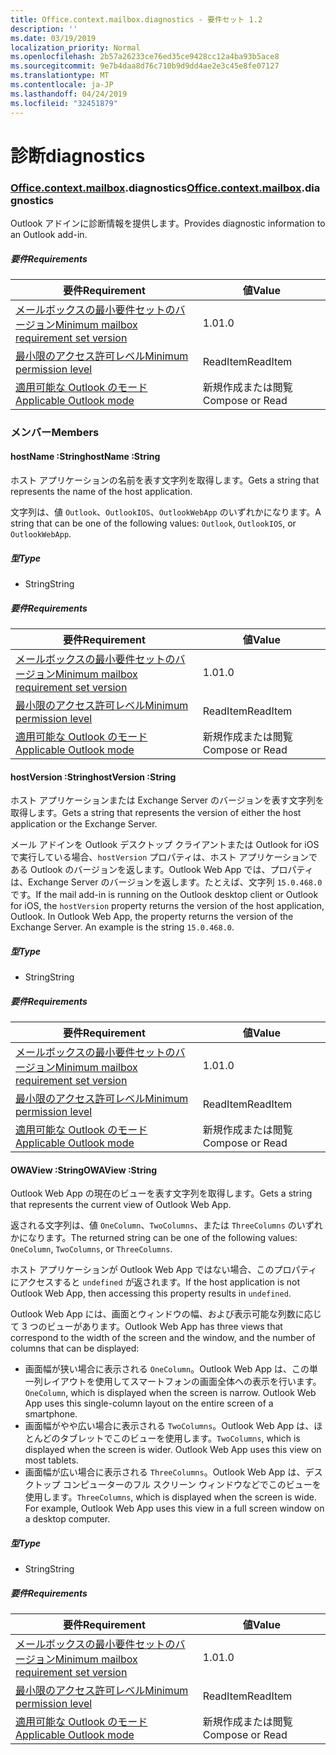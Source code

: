 ```yaml
---
title: Office.context.mailbox.diagnostics - 要件セット 1.2
description: ''
ms.date: 03/19/2019
localization_priority: Normal
ms.openlocfilehash: 2b57a26233ce76ed35ce9428cc12a4ba93b5ace8
ms.sourcegitcommit: 9e7b4daa8d76c710b9d9dd4ae2e3c45e8fe07127
ms.translationtype: MT
ms.contentlocale: ja-JP
ms.lasthandoff: 04/24/2019
ms.locfileid: "32451879"
---
```

# <a name="diagnostics"></a><span data-ttu-id="95de6-102">診断</span><span class="sxs-lookup"><span data-stu-id="95de6-102">diagnostics</span></span>

### <a name="officeofficemdcontextofficecontextmdmailboxofficecontextmailboxmddiagnostics"></a><span data-ttu-id="95de6-103">[Office](Office.md)[.context](Office.context.md)[.mailbox](Office.context.mailbox.md).diagnostics</span><span class="sxs-lookup"><span data-stu-id="95de6-103">[Office](Office.md)[.context](Office.context.md)[.mailbox](Office.context.mailbox.md).diagnostics</span></span>

<span data-ttu-id="95de6-104">Outlook アドインに診断情報を提供します。</span><span class="sxs-lookup"><span data-stu-id="95de6-104">Provides diagnostic information to an Outlook add-in.</span></span>

##### <a name="requirements"></a><span data-ttu-id="95de6-105">要件</span><span class="sxs-lookup"><span data-stu-id="95de6-105">Requirements</span></span>

|<span data-ttu-id="95de6-106">要件</span><span class="sxs-lookup"><span data-stu-id="95de6-106">Requirement</span></span>| <span data-ttu-id="95de6-107">値</span><span class="sxs-lookup"><span data-stu-id="95de6-107">Value</span></span>|
|---|---|
|[<span data-ttu-id="95de6-108">メールボックスの最小要件セットのバージョン</span><span class="sxs-lookup"><span data-stu-id="95de6-108">Minimum mailbox requirement set version</span></span>](/office/dev/add-ins/reference/requirement-sets/outlook-api-requirement-sets)| <span data-ttu-id="95de6-109">1.0</span><span class="sxs-lookup"><span data-stu-id="95de6-109">1.0</span></span>|
|[<span data-ttu-id="95de6-110">最小限のアクセス許可レベル</span><span class="sxs-lookup"><span data-stu-id="95de6-110">Minimum permission level</span></span>](/outlook/add-ins/understanding-outlook-add-in-permissions)| <span data-ttu-id="95de6-111">ReadItem</span><span class="sxs-lookup"><span data-stu-id="95de6-111">ReadItem</span></span>|
|[<span data-ttu-id="95de6-112">適用可能な Outlook のモード</span><span class="sxs-lookup"><span data-stu-id="95de6-112">Applicable Outlook mode</span></span>](/outlook/add-ins/#extension-points)| <span data-ttu-id="95de6-113">新規作成または閲覧</span><span class="sxs-lookup"><span data-stu-id="95de6-113">Compose or Read</span></span>|

### <a name="members"></a><span data-ttu-id="95de6-114">メンバー</span><span class="sxs-lookup"><span data-stu-id="95de6-114">Members</span></span>

####  <a name="hostname-string"></a><span data-ttu-id="95de6-115">hostName :String</span><span class="sxs-lookup"><span data-stu-id="95de6-115">hostName :String</span></span>

<span data-ttu-id="95de6-116">ホスト アプリケーションの名前を表す文字列を取得します。</span><span class="sxs-lookup"><span data-stu-id="95de6-116">Gets a string that represents the name of the host application.</span></span>

<span data-ttu-id="95de6-117">文字列は、値 `Outlook`、`OutlookIOS`、`OutlookWebApp` のいずれかになります。</span><span class="sxs-lookup"><span data-stu-id="95de6-117">A string that can be one of the following values: `Outlook`, `OutlookIOS`, or `OutlookWebApp`.</span></span>

##### <a name="type"></a><span data-ttu-id="95de6-118">型</span><span class="sxs-lookup"><span data-stu-id="95de6-118">Type</span></span>

*   <span data-ttu-id="95de6-119">String</span><span class="sxs-lookup"><span data-stu-id="95de6-119">String</span></span>

##### <a name="requirements"></a><span data-ttu-id="95de6-120">要件</span><span class="sxs-lookup"><span data-stu-id="95de6-120">Requirements</span></span>

|<span data-ttu-id="95de6-121">要件</span><span class="sxs-lookup"><span data-stu-id="95de6-121">Requirement</span></span>| <span data-ttu-id="95de6-122">値</span><span class="sxs-lookup"><span data-stu-id="95de6-122">Value</span></span>|
|---|---|
|[<span data-ttu-id="95de6-123">メールボックスの最小要件セットのバージョン</span><span class="sxs-lookup"><span data-stu-id="95de6-123">Minimum mailbox requirement set version</span></span>](/office/dev/add-ins/reference/requirement-sets/outlook-api-requirement-sets)| <span data-ttu-id="95de6-124">1.0</span><span class="sxs-lookup"><span data-stu-id="95de6-124">1.0</span></span>|
|[<span data-ttu-id="95de6-125">最小限のアクセス許可レベル</span><span class="sxs-lookup"><span data-stu-id="95de6-125">Minimum permission level</span></span>](/outlook/add-ins/understanding-outlook-add-in-permissions)| <span data-ttu-id="95de6-126">ReadItem</span><span class="sxs-lookup"><span data-stu-id="95de6-126">ReadItem</span></span>|
|[<span data-ttu-id="95de6-127">適用可能な Outlook のモード</span><span class="sxs-lookup"><span data-stu-id="95de6-127">Applicable Outlook mode</span></span>](/outlook/add-ins/#extension-points)| <span data-ttu-id="95de6-128">新規作成または閲覧</span><span class="sxs-lookup"><span data-stu-id="95de6-128">Compose or Read</span></span>|

####  <a name="hostversion-string"></a><span data-ttu-id="95de6-129">hostVersion :String</span><span class="sxs-lookup"><span data-stu-id="95de6-129">hostVersion :String</span></span>

<span data-ttu-id="95de6-130">ホスト アプリケーションまたは Exchange Server のバージョンを表す文字列を取得します。</span><span class="sxs-lookup"><span data-stu-id="95de6-130">Gets a string that represents the version of either the host application or the Exchange Server.</span></span>

<span data-ttu-id="95de6-p101">メール アドインを Outlook デスクトップ クライアントまたは Outlook for iOS で実行している場合、`hostVersion` プロパティは、ホスト アプリケーションである Outlook のバージョンを返します。Outlook Web App では、プロパティは、Exchange Server のバージョンを返します。たとえば、文字列 `15.0.468.0` です。</span><span class="sxs-lookup"><span data-stu-id="95de6-p101">If the mail add-in is running on the Outlook desktop client or Outlook for iOS, the `hostVersion` property returns the version of the host application, Outlook. In Outlook Web App, the property returns the version of the Exchange Server. An example is the string `15.0.468.0`.</span></span>

##### <a name="type"></a><span data-ttu-id="95de6-134">型</span><span class="sxs-lookup"><span data-stu-id="95de6-134">Type</span></span>

*   <span data-ttu-id="95de6-135">String</span><span class="sxs-lookup"><span data-stu-id="95de6-135">String</span></span>

##### <a name="requirements"></a><span data-ttu-id="95de6-136">要件</span><span class="sxs-lookup"><span data-stu-id="95de6-136">Requirements</span></span>

|<span data-ttu-id="95de6-137">要件</span><span class="sxs-lookup"><span data-stu-id="95de6-137">Requirement</span></span>| <span data-ttu-id="95de6-138">値</span><span class="sxs-lookup"><span data-stu-id="95de6-138">Value</span></span>|
|---|---|
|[<span data-ttu-id="95de6-139">メールボックスの最小要件セットのバージョン</span><span class="sxs-lookup"><span data-stu-id="95de6-139">Minimum mailbox requirement set version</span></span>](/office/dev/add-ins/reference/requirement-sets/outlook-api-requirement-sets)| <span data-ttu-id="95de6-140">1.0</span><span class="sxs-lookup"><span data-stu-id="95de6-140">1.0</span></span>|
|[<span data-ttu-id="95de6-141">最小限のアクセス許可レベル</span><span class="sxs-lookup"><span data-stu-id="95de6-141">Minimum permission level</span></span>](/outlook/add-ins/understanding-outlook-add-in-permissions)| <span data-ttu-id="95de6-142">ReadItem</span><span class="sxs-lookup"><span data-stu-id="95de6-142">ReadItem</span></span>|
|[<span data-ttu-id="95de6-143">適用可能な Outlook のモード</span><span class="sxs-lookup"><span data-stu-id="95de6-143">Applicable Outlook mode</span></span>](/outlook/add-ins/#extension-points)| <span data-ttu-id="95de6-144">新規作成または閲覧</span><span class="sxs-lookup"><span data-stu-id="95de6-144">Compose or Read</span></span>|

####  <a name="owaview-string"></a><span data-ttu-id="95de6-145">OWAView :String</span><span class="sxs-lookup"><span data-stu-id="95de6-145">OWAView :String</span></span>

<span data-ttu-id="95de6-146">Outlook Web App の現在のビューを表す文字列を取得します。</span><span class="sxs-lookup"><span data-stu-id="95de6-146">Gets a string that represents the current view of Outlook Web App.</span></span>

<span data-ttu-id="95de6-147">返される文字列は、値 `OneColumn`、`TwoColumns`、または `ThreeColumns` のいずれかになります。</span><span class="sxs-lookup"><span data-stu-id="95de6-147">The returned string can be one of the following values: `OneColumn`, `TwoColumns`, or `ThreeColumns`.</span></span>

<span data-ttu-id="95de6-148">ホスト アプリケーションが Outlook Web App ではない場合、このプロパティにアクセスすると `undefined` が返されます。</span><span class="sxs-lookup"><span data-stu-id="95de6-148">If the host application is not Outlook Web App, then accessing this property results in `undefined`.</span></span>

<span data-ttu-id="95de6-149">Outlook Web App には、画面とウィンドウの幅、および表示可能な列数に応じて 3 つのビューがあります。</span><span class="sxs-lookup"><span data-stu-id="95de6-149">Outlook Web App has three views that correspond to the width of the screen and the window, and the number of columns that can be displayed:</span></span>

*   <span data-ttu-id="95de6-p102">画面幅が狭い場合に表示される `OneColumn`。Outlook Web App は、この単一列レイアウトを使用してスマートフォンの画面全体への表示を行います。</span><span class="sxs-lookup"><span data-stu-id="95de6-p102">`OneColumn`, which is displayed when the screen is narrow. Outlook Web App uses this single-column layout on the entire screen of a smartphone.</span></span>
*   <span data-ttu-id="95de6-p103">画面幅がやや広い場合に表示される `TwoColumns`。Outlook Web App は、ほとんどのタブレットでこのビューを使用します。</span><span class="sxs-lookup"><span data-stu-id="95de6-p103">`TwoColumns`, which is displayed when the screen is wider. Outlook Web App uses this view on most tablets.</span></span>
*   <span data-ttu-id="95de6-p104">画面幅が広い場合に表示される `ThreeColumns`。Outlook Web App は、デスクトップ コンピューターのフル スクリーン ウィンドウなどでこのビューを使用します。</span><span class="sxs-lookup"><span data-stu-id="95de6-p104">`ThreeColumns`, which is displayed when the screen is wide. For example, Outlook Web App uses this view in a full screen window on a desktop computer.</span></span>

##### <a name="type"></a><span data-ttu-id="95de6-156">型</span><span class="sxs-lookup"><span data-stu-id="95de6-156">Type</span></span>

*   <span data-ttu-id="95de6-157">String</span><span class="sxs-lookup"><span data-stu-id="95de6-157">String</span></span>

##### <a name="requirements"></a><span data-ttu-id="95de6-158">要件</span><span class="sxs-lookup"><span data-stu-id="95de6-158">Requirements</span></span>

|<span data-ttu-id="95de6-159">要件</span><span class="sxs-lookup"><span data-stu-id="95de6-159">Requirement</span></span>| <span data-ttu-id="95de6-160">値</span><span class="sxs-lookup"><span data-stu-id="95de6-160">Value</span></span>|
|---|---|
|[<span data-ttu-id="95de6-161">メールボックスの最小要件セットのバージョン</span><span class="sxs-lookup"><span data-stu-id="95de6-161">Minimum mailbox requirement set version</span></span>](/office/dev/add-ins/reference/requirement-sets/outlook-api-requirement-sets)| <span data-ttu-id="95de6-162">1.0</span><span class="sxs-lookup"><span data-stu-id="95de6-162">1.0</span></span>|
|[<span data-ttu-id="95de6-163">最小限のアクセス許可レベル</span><span class="sxs-lookup"><span data-stu-id="95de6-163">Minimum permission level</span></span>](/outlook/add-ins/understanding-outlook-add-in-permissions)| <span data-ttu-id="95de6-164">ReadItem</span><span class="sxs-lookup"><span data-stu-id="95de6-164">ReadItem</span></span>|
|[<span data-ttu-id="95de6-165">適用可能な Outlook のモード</span><span class="sxs-lookup"><span data-stu-id="95de6-165">Applicable Outlook mode</span></span>](/outlook/add-ins/#extension-points)| <span data-ttu-id="95de6-166">新規作成または閲覧</span><span class="sxs-lookup"><span data-stu-id="95de6-166">Compose or Read</span></span>|

